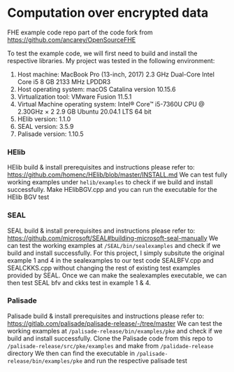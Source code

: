 # Computation over encrypted data
FHE example code repo
part of the code fork from https://github.com/ancarey/OpenSourceFHE

To test the example code, we will first need to build and install the respective libraries. My project was tested in the following environment:
1. Host machine: MacBook Pro (13-inch, 2017) 2.3 GHz Dual-Core Intel Core i5 8 GB 2133 MHz LPDDR3
2. Host operating system: macOS Catalina version 10.15.6
3. Virtualization tool: VMware Fusion 11.5.1
4. Virtual Machine operating system: Intel® Core™ i5-7360U CPU @ 2.30GHz × 2 2.9 GB Ubuntu 20.04.1 LTS 64 bit
5. HElib version: 1.1.0
6. SEAL version: 3.5.9
7. Palisade version: 1.10.5


### HElib
HElib build & install prerequisites and instructions please refer to: https://github.com/homenc/HElib/blob/master/INSTALL.md
We can test fully working examples under ```helib/examples``` to check if we build and install successfully.
Make HElibBGV.cpp and you can run the executable for the HElib BGV test

### SEAL
SEAL build & install prerequisites and instructions please refer to: https://github.com/microsoft/SEAL#building-microsoft-seal-manually
We can test the working examples at ```/SEAL/bin/sealexamples``` and check if we build and install successfully.
For this project, I simply subsitute the original example 1 and 4 in the sealexamples to our test code SEALBFV.cpp and SEALCKKS.cpp without changing the rest of existing test examples provided by SEAL. Once we can make the sealexamples executable, we can then test SEAL bfv and ckks test in example 1 & 4.

### Palisade
Palisade build & install prerequisites and instructions please refer to: https://gitlab.com/palisade/palisade-release/-/tree/master
We can test the working examples at ```/palisade-release/bin/examples/pke``` and check if we build and install successfully.
Clone the Palisade code from this repo to ```/palisade-release/src/pke/examples``` and make from ```/palidade-release``` directory
We then can find the executable in ```/palisade-release/bin/examples/pke``` and run the respective palisade test 
